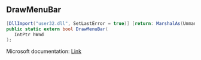 ## DrawMenuBar

```csharp
[DllImport("user32.dll", SetLastError = true)] [return: MarshalAs(UnmanagedType.Bool)]
public static extern bool DrawMenuBar(
   IntPtr hWnd
);
```

Microsoft documentation: [Link](https://docs.microsoft.com/en-us/windows/win32/api/winuser/nf-winuser-drawmenubar)
